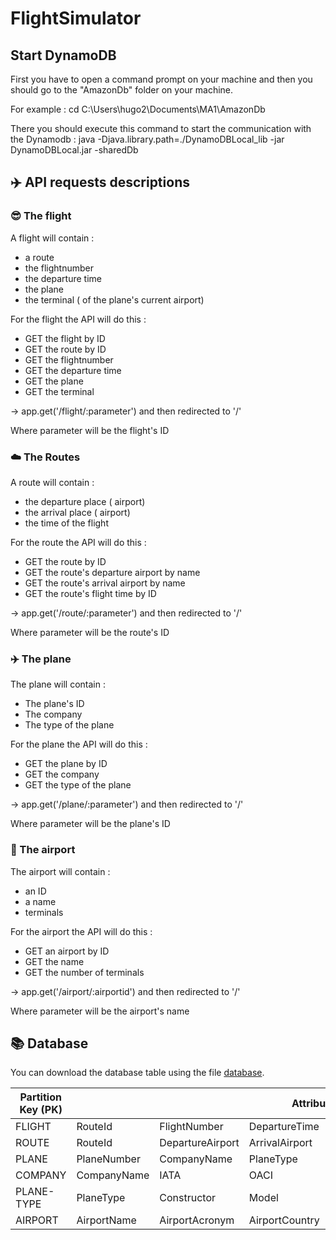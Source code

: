 # FlightSimulator

## Start DynamoDB

First you have to open a command prompt on your machine and then you should go to the "AmazonDb" folder on your machine.  

For example : cd C:\Users\hugo2\Documents\MA1\AmazonDb  

There you should execute this command to start the communication with the Dynamodb : java -Djava.library.path=./DynamoDBLocal_lib -jar DynamoDBLocal.jar -sharedDb


## :airplane: API requests descriptions   

### :sunglasses: The flight

A flight will contain :

- a route
- the flightnumber
- the departure time
- the plane
- the terminal ( of the plane's current airport)  

For the flight the API will do this :

- GET the flight by ID
- GET the route by ID 
- GET the flightnumber 
- GET the departure time 
- GET the plane
- GET the terminal

-> app.get('/flight/:parameter') and then redirected to '/'

Where parameter will be the flight's ID

### :cloud: The Routes    

A route will contain :  


- the departure place ( airport)
- the arrival place ( airport)
- the time of the flight 

For the route the API will do this :

- GET the route by ID
- GET the route's departure airport by name
- GET the route's arrival airport by name
- GET the route's flight time by ID

-> app.get('/route/:parameter') and then redirected to '/'

Where parameter will be the route's ID

### :airplane: The plane

The plane will contain :

- The plane's ID
- The company
- The type of the plane

For the plane the API will do this :

- GET the plane by ID
- GET the company
- GET the type of the plane

-> app.get('/plane/:parameter') and then redirected to '/'

Where parameter will be the plane's ID


### :tokyo_tower: The airport

The airport will contain :

- an ID
- a name
- terminals

For the airport the API will do this :

- GET an airport by ID
- GET the name
- GET the number of terminals

-> app.get('/airport/:airportid') and then redirected to '/'

Where parameter will be the airport's name

## :books: Database

You can download the database table using the file [database][database-file].

<table>
    <thead>
        <tr>
            <th>Partition Key (PK)</th>
            <th colspan=6>Attributes</th>
        </tr>
    </thead>
    <tbody>
        <tr>
        	<td>FLIGHT</td>
            <td>RouteId</td>
            <td>FlightNumber</td>
            <td>DepartureTime</td>
            <td>PlaneNumber</td>
            <td>Terminal</td>
        </tr>
        <tr>
        	<td>ROUTE</td>
            <td>RouteId</td>
            <td>DepartureAirport</td>
            <td>ArrivalAirport</td>
            <td>TimeOfFlight</td>
        </tr>
        <tr>
        	<td>PLANE</td>
            <td>PlaneNumber</td>
            <td>CompanyName</td>
            <td>PlaneType</td>
        </tr>
        <tr>
        	<td>COMPANY</td>
            <td>CompanyName</td>
            <td>IATA</td>
            <td>OACI</td>
            <td>CompanyCountry</td>
            <td>PlaneQuantity</td>
        </tr>
        <tr>
        	<td>PLANE-TYPE</td>
            <td>PlaneType</td>
            <td>Constructor</td>
            <td>Model</td>
            <td>PlanePassengers</td>
            <td>CruisingSpeed</td>
            <td>MaxSpeed</td>
        </tr>
        <tr>
        	<td>AIRPORT</td>
            <td>AirportName</td>
            <td>AirportAcronym</td>
            <td>AirportCountry</td>
            <td>AirportCountry</td>
            <td>AirportTerminal</td>
        </tr>
    </tbody>
</table>

[database-file]: ./flight-simulator.json